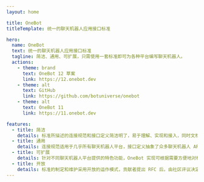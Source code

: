 ```yaml
---
layout: home

title: OneBot
titleTemplate: 统一的聊天机器人应用接口标准

hero:
  name: OneBot
  text: 统一的聊天机器人应用接口标准
  tagline: 简洁、通用、可扩展，只需使用一套标准即可为各种平台编写聊天机器人。
  actions:
    - theme: brand
      text: OneBot 12 草案
      link: https://12.onebot.dev
    - theme: alt
      text: GitHub
      link: https://github.com/botuniverse/onebot
    - theme: alt
      text: OneBot 11
      link: https://11.onebot.dev

features:
  - title: 简洁
    details: 标准所描述的连接规范和接口定义简洁明了，易于理解、实现和接入，同时文档语言清晰易读。
  - title: 通用
    details: 连接规范适用于几乎所有聊天机器人平台，接口定义抽象了众多聊天机器人 API 的共通部分，保证了通用性。
  - title: 可扩展
    details: 针对不同聊天机器人平台提供的特色功能，OneBot 实现可根据需要方便地对标准接口进行扩展。
  - title: 开放
    details: 标准的制定和维护采用开放的运作模式，贡献者提出 RFC 后，由社区评议决定是否接收。
---
```

